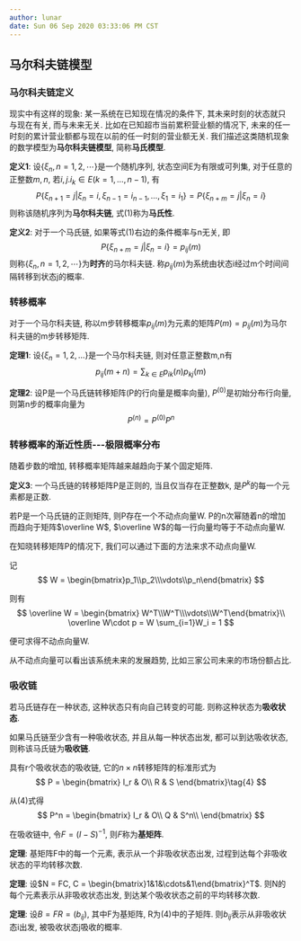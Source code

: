 ```yaml
---
author: lunar
date: Sun 06 Sep 2020 03:33:06 PM CST
---
```


## 马尔科夫链模型

### 马尔科夫链定义

现实中有这样的现象: 某一系统在已知现在情况的条件下, 其未来时刻的状态就只与现在有关, 而与未来无关. 比如在已知超市当前累积营业额的情况下, 未来的任一时刻的累计营业额都与现在以前的任一时刻的营业额无关.  我们描述这类随机现象的数学模型为**马尔科夫链模型**, 简称**马氏模型**.

**定义1**: 设$\{\xi_n, n=1,2,\cdots \}$是一个随机序列, 状态空间E为有限或可列集, 对于任意的正整数$m,n$, 若$i,j.i_k\in E(k=1,\dots,n-  1)$, 有
$$
P\{\xi_{n+1}=j|\xi_n=i,\xi_{n-1}=i_{n-1},\dots,\xi_1=i_1\} = P\{\xi_{n+m} = j|\xi_n = i\}\tag{1}
$$
则称该随机序列为**马尔科夫链**, 式(1)称为**马氏性**.

**定义2**: 对于一个马氏链, 如果等式(1)右边的条件概率与n无关, 即
$$
 P\{\xi_{n+m} = j|\xi_n = i\} = p_{ij}(m)\tag{2}
$$
则称$\{\xi_n, n = 1,2,\cdots\}$为**时齐**的马尔科夫链.                              称$p_{ij}(m)$为系统由状态i经过m个时间间隔转移到状态j的概率.

### 转移概率

对于一个马尔科夫链, 称以m步转移概率$p_{ij}(m)$为元素的矩阵$P(m) = p_{ij}(m)$为马尔科夫链的m步转移矩阵.

**定理1**: 设$\{\xi_n = 1,2,\dots\}$是一个马尔科夫链, 则对任意正整数m,n有
$$
p_{ij}(m+n) = \sum_{k\in E}p_{ik}(n)p_{kj}(m)
$$

**定理2**: 设P是一个马氏链转移矩阵(P的行向量是概率向量), $P^{(0)}$是初始分布行向量, 则第n步的概率向量为
$$
P^{(n)} = P^{(0)}P^n
$$

### 转移概率的渐近性质---极限概率分布

随着步数的增加, 转移概率矩阵越来越趋向于某个固定矩阵. 

**定义3**: 一个马氏链的转移矩阵P是正则的, 当且仅当存在正整数k, 是$P^k$的每一个元素都是正数.

若P是一个马氏链的正则矩阵, 则P存在一个不动点向量W. P的n次幂随着n的增加而趋向于矩阵$\overline W$, $\overline W$的每一行向量均等于不动点向量W.

在知晓转移矩阵P的情况下, 我们可以通过下面的方法来求不动点向量W.

记
$$
W = \begin{bmatrix}p_1\\p_2\\\vdots\\p_n\end{bmatrix}
$$

则有
$$
\overline W = \begin{bmatrix} W^T\\W^T\\\vdots\\W^T\end{bmatrix}\\
\overline W\cdot p = W
\sum_{i=1}W_i = 1
$$

便可求得不动点向量W.

从不动点向量可以看出该系统未来的发展趋势, 比如三家公司未来的市场份额占比.

### 吸收链

若马氏链存在一种状态, 这种状态只有向自己转变的可能. 则称这种状态为**吸收状态**.

如果马氏链至少含有一种吸收状态, 并且从每一种状态出发, 都可以到达吸收状态, 则称该马氏链为**吸收链**.

具有r个吸收状态的吸收链, 它的$n\times n$转移矩阵的标准形式为
$$
P = \begin{bmatrix}
I_r & O\\
R & S
\end{bmatrix}\tag{4}
$$

从(4)式得
$$
P^n = \begin{bmatrix}
I_r & O\\
Q & S^n\\
\end{bmatrix}
$$

在吸收链中, 令$F = (I - S)^{-1}$, 则$F$称为**基矩阵**.

**定理**: 基矩阵F中的每一个元素, 表示从一个非吸收状态出发, 过程到达每个非吸收状态的平均转移次数.

**定理**: 设$N = FC, C = \begin{bmatrix}1&1&\cdots&1\end{bmatrix}^T$. 则N的每个元素表示从非吸收状态出发, 到达某个吸收状态之前的平均转移次数.

**定理**: 设$B = FR = (b_{ij})$, 其中F为基矩阵, R为(4)中的子矩阵. 则$b_{ij}$表示从非吸收状态i出发, 被吸收状态j吸收的概率.


